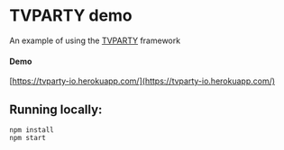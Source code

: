 # TVPARTY demo
An example of using the [TVPARTY](https://github.com/bnhovde/TVPARTY) framework

#### Demo
[https://tvparty-io.herokuapp.com/](https://tvparty-io.herokuapp.com/)

## Running locally:
```
npm install
npm start
```

